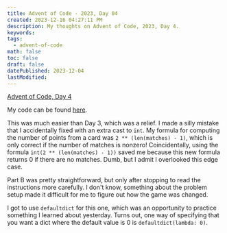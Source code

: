 ```yaml
---
title: Advent of Code - 2023, Day 04
created: 2023-12-16 04:27:11 PM
description: My thoughts on Advent of Code, 2023, Day 4.
keywords:
tags:
  - advent-of-code
math: false
toc: false
draft: false
datePublished: 2023-12-04
lastModified:
---
```


[Advent of Code, Day 4](https://adventofcode.com/2023/day/4)

My code can be found [here](https://github.com/pcheng17/advent-of-code-python/blob/main/2023/04.py).

This was much easier than Day 3, which was a relief. I made a silly mistake that I accidentally
fixed with an extra cast to `int`. My formula for computing the number of points from a card was
`2 ** (len(matches) - 1)`, which is only correct if the number of matches is nonzero! Coincidentally, using the formula `int(2 ** (len(matches) - 1))` saved me because this new formula returns 0 if there are no matches. Dumb, but I admit I overlooked this edge case.

Part B was pretty straightforward, but only after stopping to read the instructions more carefully.
I don't know, something about the problem setup made it difficult for me to figure out how the game was changed.

I got to use `defaultdict` for this one, which was an opportunity to practice something I learned about yesterday. Turns out, one way of specifying that you want a dict where the default value is 0 is `defaultdict(lambda: 0)`.

